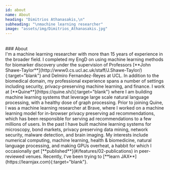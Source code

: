 ```yaml
---
id: about
name: About
heading: "Dimitrios Athanasakis,\n" 
subheading: "\nmachine learning researcher" 
image: "assets/img/Dimitrios_Athanasakis.jpg"
---
```


<br/>
### About
<br/>
I'm a machine learning researcher with more than 15 years of experience in the broader field. I completed my EngD on using machine learning methods for biomarker discovery under the supervision of Professors [**John Shawe-Taylor**](http://www0.cs.ucl.ac.uk/staff/J.Shawe-Taylor/){:target="blank"} and Delmiro Fernandez-Reyes at UCL. In addition to the biomedical domain, my professional experience spans a number of settings including security, privacy-preserving machine learning, and finance. I work at [**Quine**](https://quine.sh/){:target="blank"} where I am building machine learning systems that leverage large scale natural language processing, with a healthy dose of graph processing. Prior to joining Quine, I was a machine learning researcher at Brave, where I worked on a machine learning model for in-browser privacy preserving ad recommendations, which has been responsible for serving ad recommendations to a few millions of users. In the past I have built machine learning systems for microscopy, bond markets, privacy preserving data mining, network security, malware detection, and brain imaging. My interests include numerical computing, machine learning, health & biomedicine, natural language processing, and making GPUs overheat, a habbit for which I occasionally get [**published**](#/features/02-publications) in peer-reviewed venues. Recently, I've been trying to [**learn JAX**](https://learnjax.com){:target="blank"}.



<br/>

<a href="https://gotbim.com/files/Dimitrios_Athanasakis_CV_2021.pdf" target="blank">
  <i class="ai ai-cv-square ai-2x"></i></a>
<a href="https://scholar.google.com/citations?hl=en&user=SiPzUuYAAAAJ&view_op=list_works&sortby=pubdate" target="blank">
  <i class="ai ai-google-scholar-square ai-2x"></i></a>
